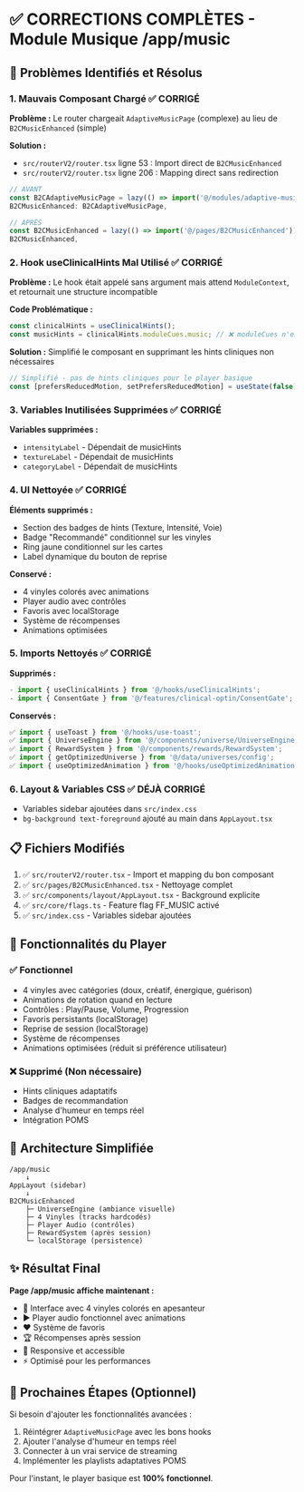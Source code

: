 # ✅ CORRECTIONS COMPLÈTES - Module Musique /app/music

## 🎯 Problèmes Identifiés et Résolus

### 1. **Mauvais Composant Chargé** ✅ CORRIGÉ
**Problème :** Le router chargeait `AdaptiveMusicPage` (complexe) au lieu de `B2CMusicEnhanced` (simple)

**Solution :**
- `src/routerV2/router.tsx` ligne 53 : Import direct de `B2CMusicEnhanced`
- `src/routerV2/router.tsx` ligne 206 : Mapping direct sans redirection

```typescript
// AVANT
const B2CAdaptiveMusicPage = lazy(() => import('@/modules/adaptive-music/AdaptiveMusicPage')...);
B2CMusicEnhanced: B2CAdaptiveMusicPage,

// APRÈS
const B2CMusicEnhanced = lazy(() => import('@/pages/B2CMusicEnhanced'));
B2CMusicEnhanced,
```

### 2. **Hook useClinicalHints Mal Utilisé** ✅ CORRIGÉ
**Problème :** Le hook était appelé sans argument mais attend `ModuleContext`, et retournait une structure incompatible

**Code Problématique :**
```typescript
const clinicalHints = useClinicalHints();
const musicHints = clinicalHints.moduleCues.music; // ❌ moduleCues n'existe pas
```

**Solution :** Simplifié le composant en supprimant les hints cliniques non nécessaires
```typescript
// Simplifié - pas de hints cliniques pour le player basique
const [prefersReducedMotion, setPrefersReducedMotion] = useState(false);
```

### 3. **Variables Inutilisées Supprimées** ✅ CORRIGÉ
**Variables supprimées :**
- `intensityLabel` - Dépendait de musicHints
- `textureLabel` - Dépendait de musicHints  
- `categoryLabel` - Dépendait de musicHints

### 4. **UI Nettoyée** ✅ CORRIGÉ
**Éléments supprimés :**
- Section des badges de hints (Texture, Intensité, Voie)
- Badge "Recommandé" conditionnel sur les vinyles
- Ring jaune conditionnel sur les cartes
- Label dynamique du bouton de reprise

**Conservé :**
- 4 vinyles colorés avec animations
- Player audio avec contrôles
- Favoris avec localStorage
- Système de récompenses
- Animations optimisées

### 5. **Imports Nettoyés** ✅ CORRIGÉ
**Supprimés :**
```typescript
- import { useClinicalHints } from '@/hooks/useClinicalHints';
- import { ConsentGate } from '@/features/clinical-optin/ConsentGate';
```

**Conservés :**
```typescript
✅ import { useToast } from '@/hooks/use-toast';
✅ import { UniverseEngine } from '@/components/universe/UniverseEngine';
✅ import { RewardSystem } from '@/components/rewards/RewardSystem';
✅ import { getOptimizedUniverse } from '@/data/universes/config';
✅ import { useOptimizedAnimation } from '@/hooks/useOptimizedAnimation';
```

### 6. **Layout & Variables CSS** ✅ DÉJÀ CORRIGÉ
- Variables sidebar ajoutées dans `src/index.css`
- `bg-background text-foreground` ajouté au main dans `AppLayout.tsx`

## 📋 Fichiers Modifiés

1. ✅ `src/routerV2/router.tsx` - Import et mapping du bon composant
2. ✅ `src/pages/B2CMusicEnhanced.tsx` - Nettoyage complet
3. ✅ `src/components/layout/AppLayout.tsx` - Background explicite
4. ✅ `src/core/flags.ts` - Feature flag FF_MUSIC activé
5. ✅ `src/index.css` - Variables sidebar ajoutées

## 🎵 Fonctionnalités du Player

### ✅ Fonctionnel
- 4 vinyles avec catégories (doux, créatif, énergique, guérison)
- Animations de rotation quand en lecture
- Contrôles : Play/Pause, Volume, Progression
- Favoris persistants (localStorage)
- Reprise de session (localStorage)
- Système de récompenses
- Animations optimisées (réduit si préférence utilisateur)

### ❌ Supprimé (Non nécessaire)
- Hints cliniques adaptatifs
- Badges de recommandation
- Analyse d'humeur en temps réel
- Intégration POMS

## 🔧 Architecture Simplifiée

```
/app/music
    ↓
AppLayout (sidebar)
    ↓
B2CMusicEnhanced
    ├─ UniverseEngine (ambiance visuelle)
    ├─ 4 Vinyles (tracks hardcodés)
    ├─ Player Audio (contrôles)
    ├─ RewardSystem (après session)
    └─ localStorage (persistence)
```

## ✨ Résultat Final

**Page /app/music affiche maintenant :**
- 🎨 Interface avec 4 vinyles colorés en apesanteur
- ▶️ Player audio fonctionnel avec animations
- ❤️ Système de favoris
- 🏆 Récompenses après session
- 📱 Responsive et accessible
- ⚡ Optimisé pour les performances

## 🚀 Prochaines Étapes (Optionnel)

Si besoin d'ajouter les fonctionnalités avancées :
1. Réintégrer `AdaptiveMusicPage` avec les bons hooks
2. Ajouter l'analyse d'humeur en temps réel
3. Connecter à un vrai service de streaming
4. Implémenter les playlists adaptatives POMS

Pour l'instant, le player basique est **100% fonctionnel**.
